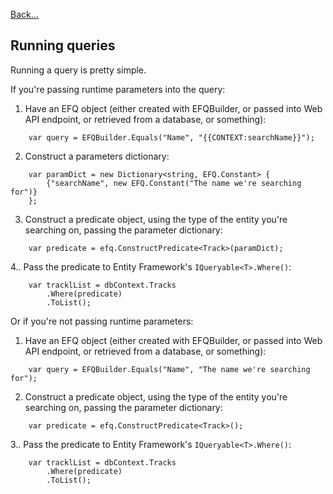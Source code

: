 [Back...](../README.md)

## Running queries

Running a query is pretty simple.

If you're passing runtime parameters into the query:

1. Have an EFQ object (either created with EFQBuilder, or passed into Web API endpoint, or retrieved from a database, or something):
```
    var query = EFQBuilder.Equals("Name", "{{CONTEXT:searchName}}");
```

2. Construct a parameters dictionary:
```
    var paramDict = new Dictionary<string, EFQ.Constant> {
        {"searchName", new EFQ.Constant("The name we're searching for")}
    };
```

3. Construct a predicate object, using the type of the entity you're searching on, passing the parameter dictionary:
```
    var predicate = efq.ConstructPredicate<Track>(paramDict);
```

4.. Pass the predicate to Entity Framework's `IQueryable<T>.Where()`:
```
    var tracklList = dbContext.Tracks
        .Where(predicate)
        .ToList();
```

Or if you're not passing runtime parameters:

1. Have an EFQ object (either created with EFQBuilder, or passed into Web API endpoint, or retrieved from a database, or something):
```
    var query = EFQBuilder.Equals("Name", "The name we're searching for");
```

2. Construct a predicate object, using the type of the entity you're searching on, passing the parameter dictionary:
```
    var predicate = efq.ConstructPredicate<Track>();
```

3.. Pass the predicate to Entity Framework's `IQueryable<T>.Where()`:
```
    var tracklList = dbContext.Tracks
        .Where(predicate)
        .ToList();
```
